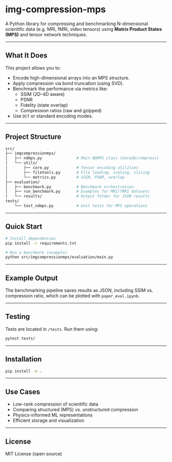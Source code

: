 # img-compression-mps

A Python library for compressing and benchmarking N-dimensional scientific data (e.g. MRI, fMRI, video tensors) using **Matrix Product States (MPS)** and tensor network techniques.

---

## What It Does

This project allows you to:

- Encode high-dimensional arrays into an MPS structure.
- Apply compression via bond truncation (using SVD).
- Benchmark the performance via metrics like:
  - SSIM (2D–4D aware)
  - PSNR
  - Fidelity (state overlap)
  - Compression ratios (raw and gzipped)
- Use `DCT` or standard encoding modes.

---

## Project Structure

``` bash
src/
├── imgcompressionmps/
│   ├── ndmps.py               # Main NDMPS class (encode/compress)
│   └── utils/
│       ├── core.py            # Tensor encoding utilities
│       ├── filetools.py       # File loading, scaling, slicing
│       └── metrics.py         # SSIM, PSNR, overlap
├── evaluation/
│   ├── benchmark.py           # Benchmark orchestration
│   ├── run_benchmark.py       # Examples for MRI/fMRI datasets
│   └── results/               # Output folder for JSON results
tests/
    └── test_ndmps.py          # Unit tests for MPS operations
```

---

## Quick Start

```bash
# Install dependencies
pip install -r requirements.txt

# Run a benchmark (example)
python src/imgcompressionmps/evaluation/main.py
```

---

## Example Output

The benchmarking pipeline saves results as JSON, including SSIM vs. compression ratio, which can be plotted with `paper_eval.ipynb`.

---

## Testing

Tests are located in `/tests`. Run them using:

```bash
pytest tests/
```

---

## Installation

```bash
pip install -e .
```

---

## Use Cases

- Low-rank compression of scientific data
- Comparing structured (MPS) vs. unstructured compression
- Physics-informed ML representations
- Efficient storage and visualization

---

## License

MIT License (open source)
